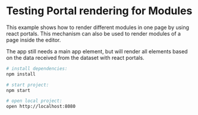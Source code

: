 # Testing Portal rendering for Modules

This example shows how to render different modules in one page by using react portals. This mechanism can also be used to render modules of a page inside the editor.

The app still needs a main app element, but will render all elements based on the data received from the dataset with react portals.

```bash
# install dependencies:
npm install

# start project:
npm start

# open local project:
open http://localhost:8080
```
